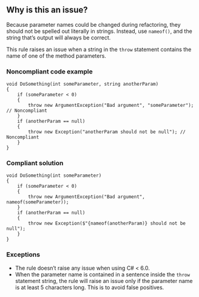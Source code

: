 ## Why is this an issue?

Because parameter names could be changed during refactoring, they should not be spelled out literally in strings. Instead, use
`nameof()`, and the string that’s output will always be correct.

This rule raises an issue when a string in the `throw` statement contains the name of one of the method parameters.

### Noncompliant code example

    void DoSomething(int someParameter, string anotherParam)
    {
        if (someParameter < 0)
        {
            throw new ArgumentException("Bad argument", "someParameter");  // Noncompliant
        }
        if (anotherParam == null)
        {
            throw new Exception("anotherParam should not be null"); // Noncompliant
        }
    }

### Compliant solution

    void DoSomething(int someParameter)
    {
        if (someParameter < 0)
        {
            throw new ArgumentException("Bad argument", nameof(someParameter));
        }
        if (anotherParam == null)
        {
            throw new Exception($"{nameof(anotherParam)} should not be null");
        }
    }

### Exceptions

-  The rule doesn’t raise any issue when using C# &lt; 6.0.
-  When the parameter name is contained in a sentence inside the `throw` statement string, the rule will raise an issue only if the
  parameter name is at least 5 characters long. This is to avoid false positives.